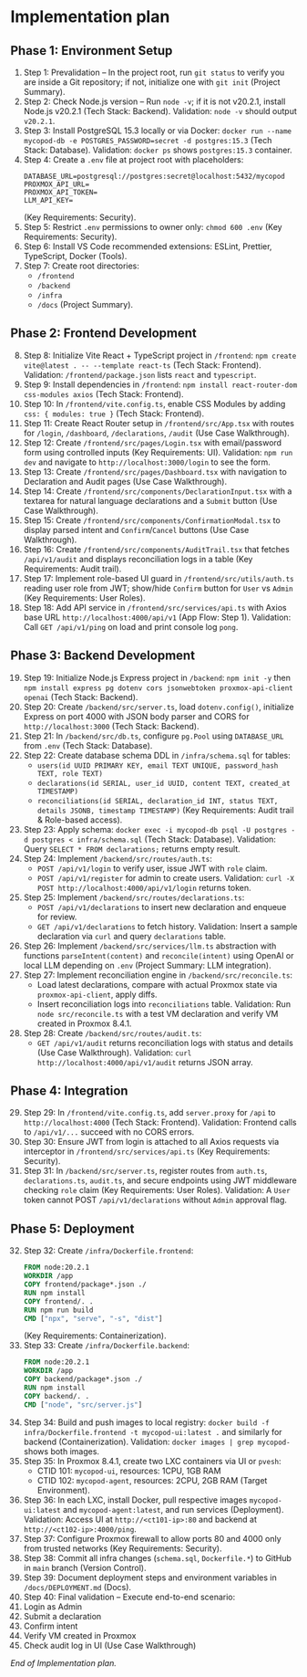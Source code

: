 # Implementation plan

## Phase 1: Environment Setup

1. Step 1: Prevalidation – In the project root, run `git status` to verify you are inside a Git repository; if not, initialize one with `git init` (Project Summary).
2. Step 2: Check Node.js version – Run `node -v`; if it is not v20.2.1, install Node.js v20.2.1 (Tech Stack: Backend).
   Validation: `node -v` should output `v20.2.1`.
3. Step 3: Install PostgreSQL 15.3 locally or via Docker: `docker run --name mycopod-db -e POSTGRES_PASSWORD=secret -d postgres:15.3` (Tech Stack: Database).
   Validation: `docker ps` shows `postgres:15.3` container.
4. Step 4: Create a `.env` file at project root with placeholders:
   ```
   DATABASE_URL=postgresql://postgres:secret@localhost:5432/mycopod
   PROXMOX_API_URL=
   PROXMOX_API_TOKEN=
   LLM_API_KEY=
   ```
   (Key Requirements: Security).
5. Step 5: Restrict `.env` permissions to owner only: `chmod 600 .env` (Key Requirements: Security).
6. Step 6: Install VS Code recommended extensions: ESLint, Prettier, TypeScript, Docker (Tools).
7. Step 7: Create root directories:
   - `/frontend`
   - `/backend`
   - `/infra`
   - `/docs`
   (Project Summary).

## Phase 2: Frontend Development

8. Step 8: Initialize Vite React + TypeScript project in `/frontend`: `npm create vite@latest . -- --template react-ts` (Tech Stack: Frontend).
   Validation: `/frontend/package.json` lists `react` and `typescript`.
9. Step 9: Install dependencies in `/frontend`: `npm install react-router-dom css-modules axios` (Tech Stack: Frontend).
10. Step 10: In `/frontend/vite.config.ts`, enable CSS Modules by adding `css: { modules: true }` (Tech Stack: Frontend).
11. Step 11: Create React Router setup in `/frontend/src/App.tsx` with routes for `/login`, `/dashboard`, `/declarations`, `/audit` (Use Case Walkthrough).
12. Step 12: Create `/frontend/src/pages/Login.tsx` with email/password form using controlled inputs (Key Requirements: UI).
    Validation: `npm run dev` and navigate to `http://localhost:3000/login` to see the form.
13. Step 13: Create `/frontend/src/pages/Dashboard.tsx` with navigation to Declaration and Audit pages (Use Case Walkthrough).
14. Step 14: Create `/frontend/src/components/DeclarationInput.tsx` with a textarea for natural language declarations and a `Submit` button (Use Case Walkthrough).
15. Step 15: Create `/frontend/src/components/ConfirmationModal.tsx` to display parsed intent and `Confirm`/`Cancel` buttons (Use Case Walkthrough).
16. Step 16: Create `/frontend/src/components/AuditTrail.tsx` that fetches `/api/v1/audit` and displays reconciliation logs in a table (Key Requirements: Audit trail).
17. Step 17: Implement role-based UI guard in `/frontend/src/utils/auth.ts` reading user role from JWT; show/hide `Confirm` button for `User` vs `Admin` (Key Requirements: User Roles).
18. Step 18: Add API service in `/frontend/src/services/api.ts` with Axios base URL `http://localhost:4000/api/v1` (App Flow: Step 1).
    Validation: Call `GET /api/v1/ping` on load and print console log `pong`.

## Phase 3: Backend Development

19. Step 19: Initialize Node.js Express project in `/backend`: `npm init -y` then `npm install express pg dotenv cors jsonwebtoken proxmox-api-client openai` (Tech Stack: Backend).
20. Step 20: Create `/backend/src/server.ts`, load `dotenv.config()`, initialize Express on port 4000 with JSON body parser and CORS for `http://localhost:3000` (Tech Stack: Backend).
21. Step 21: In `/backend/src/db.ts`, configure `pg.Pool` using `DATABASE_URL` from `.env` (Tech Stack: Database).
22. Step 22: Create database schema DDL in `/infra/schema.sql` for tables:
    - `users(id UUID PRIMARY KEY, email TEXT UNIQUE, password_hash TEXT, role TEXT)`
    - `declarations(id SERIAL, user_id UUID, content TEXT, created_at TIMESTAMP)`
    - `reconciliations(id SERIAL, declaration_id INT, status TEXT, details JSONB, timestamp TIMESTAMP)`
    (Key Requirements: Audit trail & Role-based access).
23. Step 23: Apply schema: `docker exec -i mycopod-db psql -U postgres -d postgres < infra/schema.sql` (Tech Stack: Database).
    Validation: Query `SELECT * FROM declarations;` returns empty result.
24. Step 24: Implement `/backend/src/routes/auth.ts`:
    - `POST /api/v1/login` to verify user, issue JWT with `role` claim.
    - `POST /api/v1/register` for admin to create users.
    Validation: `curl -X POST http://localhost:4000/api/v1/login` returns token.
25. Step 25: Implement `/backend/src/routes/declarations.ts`:
    - `POST /api/v1/declarations` to insert new declaration and enqueue for review.
    - `GET /api/v1/declarations` to fetch history.
    Validation: Insert a sample declaration via `curl` and query `declarations` table.
26. Step 26: Implement `/backend/src/services/llm.ts` abstraction with functions `parseIntent(content)` and `reconcile(intent)` using OpenAI or local LLM depending on `.env` (Project Summary: LLM integration).
27. Step 27: Implement reconciliation engine in `/backend/src/reconcile.ts`:
    - Load latest declarations, compare with actual Proxmox state via `proxmox-api-client`, apply diffs.
    - Insert reconciliation logs into `reconciliations` table.
    Validation: Run `node src/reconcile.ts` with a test VM declaration and verify VM created in Proxmox 8.4.1.
28. Step 28: Create `/backend/src/routes/audit.ts`:
    - `GET /api/v1/audit` returns reconciliation logs with status and details (Use Case Walkthrough).
    Validation: `curl http://localhost:4000/api/v1/audit` returns JSON array.

## Phase 4: Integration

29. Step 29: In `/frontend/vite.config.ts`, add `server.proxy` for `/api` to `http://localhost:4000` (Tech Stack: Frontend).
    Validation: Frontend calls to `/api/v1/...` succeed with no CORS errors.
30. Step 30: Ensure JWT from login is attached to all Axios requests via interceptor in `/frontend/src/services/api.ts` (Key Requirements: Security).
31. Step 31: In `/backend/src/server.ts`, register routes from `auth.ts`, `declarations.ts`, `audit.ts`, and secure endpoints using JWT middleware checking `role` claim (Key Requirements: User Roles).
    Validation: A `User` token cannot POST `/api/v1/declarations` without `Admin` approval flag.

## Phase 5: Deployment

32. Step 32: Create `/infra/Dockerfile.frontend`:
    ```dockerfile
    FROM node:20.2.1
    WORKDIR /app
    COPY frontend/package*.json ./
    RUN npm install
    COPY frontend/. .
    RUN npm run build
    CMD ["npx", "serve", "-s", "dist"]
    ```
    (Key Requirements: Containerization).
33. Step 33: Create `/infra/Dockerfile.backend`:
    ```dockerfile
    FROM node:20.2.1
    WORKDIR /app
    COPY backend/package*.json ./
    RUN npm install
    COPY backend/. .
    CMD ["node", "src/server.js"]
    ```
34. Step 34: Build and push images to local registry: `docker build -f infra/Dockerfile.frontend -t mycopod-ui:latest .` and similarly for backend (Containerization).
    Validation: `docker images | grep mycopod-` shows both images.
35. Step 35: In Proxmox 8.4.1, create two LXC containers via UI or `pvesh`:
    - CTID 101: `mycopod-ui`, resources: 1CPU, 1GB RAM
    - CTID 102: `mycopod-agent`, resources: 2CPU, 2GB RAM
    (Target Environment).
36. Step 36: In each LXC, install Docker, pull respective images `mycopod-ui:latest` and `mycopod-agent:latest`, and run services (Deployment).
    Validation: Access UI at `http://<ct101-ip>:80` and backend at `http://<ct102-ip>:4000/ping`.
37. Step 37: Configure Proxmox firewall to allow ports 80 and 4000 only from trusted networks (Key Requirements: Security).
38. Step 38: Commit all infra changes (`schema.sql`, `Dockerfile.*`) to GitHub in `main` branch (Version Control).
39. Step 39: Document deployment steps and environment variables in `/docs/DEPLOYMENT.md` (Docs).
40. Step 40: Final validation – Execute end-to-end scenario:
   1. Login as Admin
   2. Submit a declaration
   3. Confirm intent
   4. Verify VM created in Proxmox
   5. Check audit log in UI
   (Use Case Walkthrough)

*End of Implementation plan.*